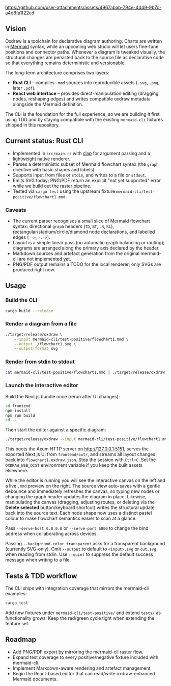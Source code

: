
https://github.com/user-attachments/assets/4967abab-794e-4449-9b7c-a4d8fa1f22cd

## Vision

Oxdraw is a toolchain for declarative diagram authoring. Charts are written in [Mermaid](https://mermaid.js.org/) syntax, while an upcoming web studio will let users fine-tune positions and connector paths. Whenever a diagram is tweaked visually, the structural changes are persisted back to the source file as declarative code so that everything remains deterministic and versionable.

The long-term architecture comprises two layers:

- **Rust CLI** – compiles `.mmd` sources into reproducible assets (`.svg`, `.png`, later `.pdf`).
- **React web interface** – provides direct-manipulation editing (dragging nodes, reshaping edges) and writes compatible oxdraw metadata alongside the Mermaid definition.

The CLI is the foundation for the full experience, so we are building it first using TDD and by staying compatible with the existing `mermaid-cli` fixtures shipped in this repository.

## Current status: Rust CLI

- Implemented in `src/main.rs` with [clap](https://docs.rs/clap) for argument parsing and a lightweight native renderer.
- Parses a deterministic subset of Mermaid flowchart syntax (the `graph` directive with basic shapes and labels).
- Supports input from files or `stdin`, and writes to a file or `stdout`.
- Emits SVG today; PNG/PDF return an explicit "not yet supported" error while we build out the raster pipeline.
- Tested via `cargo test` using the upstream fixture `mermaid-cli/test-positive/flowchart1.mmd`.

### Caveats

- The current parser recognises a small slice of Mermaid flowchart syntax: directional `graph` headers (`TD`, `BT`, `LR`, `RL`), rectangular/stadium/circle/diamond node declarations, and labelled edges (`-->`, `-.->`).
- Layout is a simple linear pass (no automatic graph balancing or routing); diagrams are arranged along the primary axis declared by the header.
- Markdown sources and artefact generation from the original mermaid-cli are not implemented yet.
- PNG/PDF output remains a TODO for the local renderer; only SVGs are produced right now.

## Usage

### Build the CLI

```bash
cargo build --release
```

### Render a diagram from a file

```bash
./target/release/oxdraw \
	--input mermaid-cli/test-positive/flowchart1.mmd \
	--output ./flowchart1.svg \
	--output-format svg
```

### Render from stdin to stdout

```bash
cat mermaid-cli/test-positive/flowchart1.mmd | ./target/release/oxdraw --output -
```

### Launch the interactive editor

Build the Next.js bundle once (rerun after UI changes):

```bash
cd frontend
npm install
npm run build
cd ..
```

Then start the editor against a specific diagram:

```bash
./target/release/oxdraw --input mermaid-cli/test-positive/flowchart1.mmd --edit
```

This boots the Axum HTTP server on <http://127.0.0.1:5151>, serves the exported Next.js UI from `frontend/out/`, and streams all layout changes back into `flowchart1.oxdraw.json`. Stop the session with `Ctrl+C`. Set the `OXDRAW_WEB_DIST` environment variable if you keep the built assets elsewhere.

While the editor is running you will see the interactive canvas on the left and a live `.mmd` preview on the right. The source view auto-saves with a gentle debounce and immediately refreshes the canvas, so typing new nodes or changing the graph header updates the diagram in place. Likewise, manipulating the canvas (dragging, adjusting routes, or deleting via the **Delete selected** button/keyboard shortcut) writes the structural update back into the source text. Each node shape now uses a distinct pastel colour to make flowchart semantics easier to scan at a glance.

Pass `--serve-host 0.0.0.0` or `--serve-port 6000` to change the bind address when collaborating across devices.

Passing `--background-color transparent` asks for a transparent background (currently SVG-only). Omit `--output` to default to `<input>.svg` or `out.svg` when reading from stdin.
Use `--quiet` to suppress the default success message when writing to a file.

## Tests & TDD workflow

The CLI ships with integration coverage that mirrors the mermaid-cli examples:

```bash
cargo test
```

Add new fixtures under `mermaid-cli/test-positive/` and extend `tests/` as functionality grows. Keep the red/green cycle tight when extending the feature set.

## Roadmap

- Add PNG/PDF export by mirroring the mermaid-cli raster flow.
- Expand test coverage to every positive/negative fixture included with mermaid-cli.
- Implement Markdown-aware rendering and artefact management.
- Begin the React-based editor that can read/write oxdraw-enhanced Mermaid documents.
